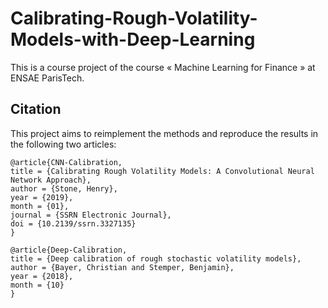 # Calibrating-Rough-Volatility-Models-with-Deep-Learning

This is a course project of the course « Machine Learning for Finance » at ENSAE ParisTech.

## Citation

This project aims to reimplement the methods and reproduce the results in the following two articles:

<pre><code>@article{CNN-Calibration,
title = {Calibrating Rough Volatility Models: A Convolutional Neural Network Approach},
author = {Stone, Henry},
year = {2019},
month = {01},
journal = {SSRN Electronic Journal},
doi = {10.2139/ssrn.3327135}
}

@article{Deep-Calibration,
title = {Deep calibration of rough stochastic volatility models},
author = {Bayer, Christian and Stemper, Benjamin},
year = {2018},
month = {10}
}
</code></pre>
